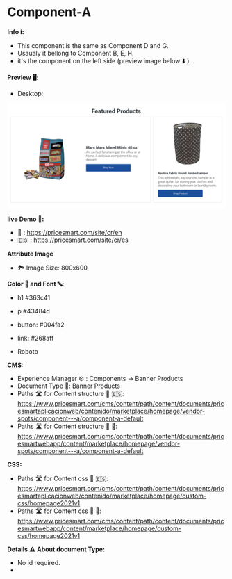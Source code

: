 # Component-A

**Info ℹ️:**
* This component is the same as Component D and G.
* Usaualy it bellong to Component B, E, H.
* it's the component on the left side (preview image below ⬇️ ).

**Preview 🖥:**

* Desktop:

![Alt text](overview/Desktop.png)



**live Demo 🎥:**
- 🏴󠁧󠁢󠁥󠁮󠁧󠁿 : https://pricesmart.com/site/cr/en
- 🇪🇸 : https://pricesmart.com/site/cr/es

**Attribute Image**
- 🏞 Image Size: 800x600

**Color 🌈 and Font 🔤:**
* h1 #363c41
* p #43484d
* button: #004fa2
* link: #268aff

* Roboto 

**CMS:**
* Experience Manager ⚙️ : Components -> Banner Products
* Document Type 📃: Banner Products
* Paths 🛣️ for Content structure 📁 🇪🇸: https://www.pricesmart.com/cms/content/path/content/documents/pricesmartaplicacionweb/contenido/marketplace/homepage/vendor-spots/component---a/component-a-default
* Paths 🛣️ for Content structure 📁 🏴󠁧󠁢󠁥󠁮󠁧󠁿: https://www.pricesmart.com/cms/content/path/content/documents/pricesmartwebapp/content/marketplace/homepage/vendor-spots/component---a/component-a-default

**CSS:**
 * Paths 🛣️ for Content css 📁 🇪🇸:
 https://www.pricesmart.com/cms/content/path/content/documents/pricesmartaplicacionweb/contenido/marketplace/homepage/custom-css/homepage2021v1
 * Paths 🛣️ for Content css 📁 🏴󠁧󠁢󠁥󠁮󠁧󠁿: https://www.pricesmart.com/cms/content/path/content/documents/pricesmartwebapp/content/marketplace/homepage/custom-css/homepage2021v1
 
**Details ⚠️ About document Type:**
* No id required.
* 
